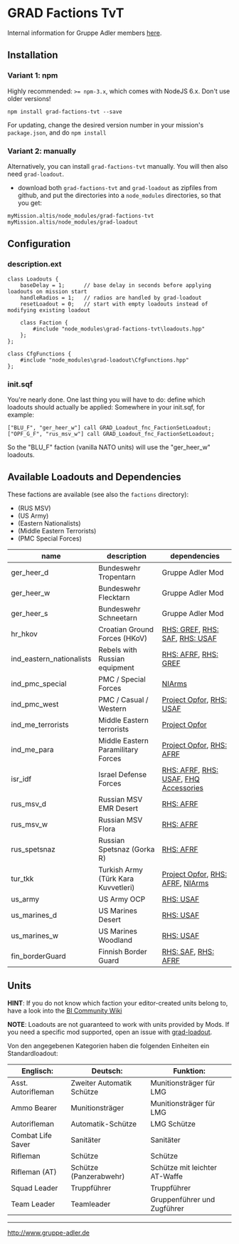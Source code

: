 # GRAD Factions TvT
Internal information for Gruppe Adler members [here](https://forum.gruppe-adler.de/topic/1557/grad-factions-tvt-loadout-sammlung).

## Installation

### Variant 1: npm

Highly recommended: `>= npm-3.x`, which comes with NodeJS 6.x. Don't use older versions!

`npm install grad-factions-tvt --save`

For updating, change the desired version number in your mission's `package.json`, and do `npm install`

### Variant 2: manually

Alternatively, you can install `grad-factions-tvt` manually. You will then also need `grad-loadout`.

* download both  `grad-factions-tvt` and `grad-loadout` as zipfiles from github, and put the directories into a `node_modules` directories, so that you get:

```
myMission.altis/node_modules/grad-factions-tvt
myMission.altis/node_modules/grad-loadout
```

## Configuration

### description.ext

```
class Loadouts {
    baseDelay = 1;      // base delay in seconds before applying loadouts on mission start
    handleRadios = 1;   // radios are handled by grad-loadout
    resetLoadout = 0;   // start with empty loadouts instead of modifying existing loadout

	class Faction {
        #include "node_modules\grad-factions-tvt\loadouts.hpp"
    };
};

class CfgFunctions {
    #include "node_modules\grad-loadout\CfgFunctions.hpp"
};
```

### init.sqf

You're nearly done. One last thing you will have to do: define which loadouts should actually be applied:
Somewhere in your init.sqf, for example:

```
["BLU_F", "ger_heer_w"] call GRAD_Loadout_fnc_FactionSetLoadout;
["OPF_G_F", "rus_msv_w"] call GRAD_Loadout_fnc_FactionSetLoadout;
```

So the "BLU_F" faction (vanilla NATO units) will use the "ger_heer_w" loadouts.

## Available Loadouts and Dependencies

These factions are available (see also the `factions` directory):

*  (RUS MSV)
*  (US Army)
*  (Eastern Nationalists)
*  (Middle Eastern Terrorists)
*  (PMC Special Forces)

| name                     | description                         | dependencies                                                                                                                                                                        |
|--------------------------|-------------------------------------|-------------------------------------------------------------------------------------------------------------------------------------------------------------------------------------|
| ger_heer_d               | Bundeswehr Tropentarn               | Gruppe Adler Mod                                                                                                                                                                    |
| ger_heer_w               | Bundeswehr Flecktarn                | Gruppe Adler Mod                                                                                                                                                                    |
| ger_heer_s               | Bundeswehr Schneetarn               | Gruppe Adler Mod                                                                                                                                                                    |
| hr_hkov                  | Croatian Ground Forces (HKoV)       | [RHS: GREF](http://www.rhsmods.org/mod/3), [RHS: SAF](http://www.rhsmods.org/mod/4), [RHS: USAF](http://www.rhsmods.org/mod/2)                                                      |
| ind_eastern_nationalists | Rebels with Russian equipment       | [RHS: AFRF](http://www.rhsmods.org/mod/1), [RHS: GREF](http://www.rhsmods.org/mod/3)                                                                                                                                           |
| ind_pmc_special          | PMC / Special Forces                | [NIArms](https://steamcommunity.com/sharedfiles/filedetails/?id=1208517358)                                                                                                         |
| ind_pmc_west             | PMC / Casual / Western              | [Project Opfor](http://www.armaholic.com/page.php?id=31310), [RHS: USAF](http://www.rhsmods.org/mod/2)                                                                              |
| ind_me_terrorists        | Middle Eastern terrorists           | [Project Opfor](http://www.armaholic.com/page.php?id=31310)                                                                                                                         |
| ind_me_para              | Middle Eastern Paramilitary Forces  | [Project Opfor](http://www.armaholic.com/page.php?id=31310), [RHS: AFRF](http://www.rhsmods.org/mod/1)                                                                              |
| isr_idf                  | Israel Defense Forces               | [RHS: AFRF](http://www.rhsmods.org/mod/1), [RHS: USAF](http://www.rhsmods.org/mod/2), [FHQ Accessories](https://steamcommunity.com/sharedfiles/filedetails/?id=388697912)           |
| rus_msv_d                | Russian MSV EMR Desert              | [RHS: AFRF](http://www.rhsmods.org/mod/1)                                                                                                                                           |
| rus_msv_w                | Russian MSV Flora                   | [RHS: AFRF](http://www.rhsmods.org/mod/1)                                                                                                                                           |
| rus_spetsnaz             | Russian Spetsnaz (Gorka R)          | [RHS: AFRF](http://www.rhsmods.org/mod/1)                                                                                                                                           |
| tur_tkk                  | Turkish Army (Türk Kara Kuvvetleri) | [Project Opfor](http://www.armaholic.com/page.php?id=31310), [RHS: AFRF](http://www.rhsmods.org/mod/1), [NIArms](https://steamcommunity.com/sharedfiles/filedetails/?id=1208517358) |
| us_army                  | US Army OCP                         | [RHS: USAF](http://www.rhsmods.org/mod/2)                                                                                                                                           |
| us_marines_d             | US Marines Desert                   | [RHS: USAF](http://www.rhsmods.org/mod/2)                                                                                                                                           |
| us_marines_w             | US Marines Woodland                 | [RHS: USAF](http://www.rhsmods.org/mod/2)                                                                                                                                           |
| fin_borderGuard          | Finnish Border Guard                | [RHS: SAF](http://www.rhsmods.org/mod/4), [RHS: AFRF](http://www.rhsmods.org/mod/1)                                                                                                 |


## Units

**HINT**: If you do not know which faction your editor-created units belong to, have a look into the [BI Community Wiki](https://community.bistudio.com/wiki/Arma_3_CfgVehicles_WEST)

**NOTE**: Loadouts are not guaranteed to work with units provided by Mods. If you need a specific mod supported, open an issue with [grad-loadout](https://github.com/gruppe-adler/grad-loadout).

Von den angegebenen Kategorien haben die folgenden Einheiten ein Standardloadout:

Englisch:                     | Deutsch:                                 | Funktion:
------------------------------|------------------------------------------|----------------------------------------
Asst. Autorifleman            | Zweiter Automatik Schütze                | Munitionsträger für LMG
Ammo Bearer                   | Munitionsträger                          | Munitionsträger für LMG
Autorifleman                  | Automatik-Schütze                        | LMG Schütze
Combat Life Saver             | Sanitäter                                | Sanitäter
Rifleman                      | Schütze                                  | Schütze
Rifleman (AT)                 | Schütze (Panzerabwehr)                   | Schütze mit leichter AT-Waffe
Squad Leader                  | Truppführer                              | Truppführer
Team Leader                   | Teamleader                               | Gruppenführer und Zugführer

--------------------------------------------------------------------------------

http://www.gruppe-adler.de
